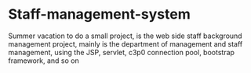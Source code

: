 # Staff-management-system
Summer vacation to do a small project, is the web side staff background management project, mainly is the department of management and staff management, using the JSP, servlet, c3p0 connection pool, bootstrap framework, and so on
